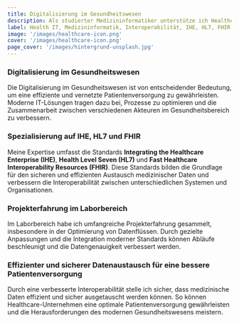```yaml
---
title: Digitalisierung im Gesundheitswesen
description: Als studierter Medizininformatiker unterstütze ich Healthcare-Unternehmen bei der Implementierung und Integration moderner IT-Lösungen.
label: Health IT, Medizininformatik, Interoperabilität, IHE, HL7, FHIR
image: '/images/healthcare-icon.png'
cover: '/images/healthcare-icon.png'
page_cover: '/images/hintergrund-unsplash.jpg'
---
```


### Digitalisierung im Gesundheitswesen

Die Digitalisierung im Gesundheitswesen ist von entscheidender Bedeutung, um eine effiziente und vernetzte Patientenversorgung zu gewährleisten. Moderne IT-Lösungen tragen dazu bei, Prozesse zu optimieren und die Zusammenarbeit zwischen verschiedenen Akteuren im Gesundheitsbereich zu verbessern.

### Spezialisierung auf IHE, HL7 und FHIR

Meine Expertise umfasst die Standards **Integrating the Healthcare Enterprise (IHE)**, **Health Level Seven (HL7)** und **Fast Healthcare Interoperability Resources (FHIR)**. Diese Standards bilden die Grundlage für den sicheren und effizienten Austausch medizinischer Daten und verbessern die Interoperabilität zwischen unterschiedlichen Systemen und Organisationen.

### Projekterfahrung im Laborbereich

Im Laborbereich habe ich umfangreiche Projekterfahrung gesammelt, insbesondere in der Optimierung von Datenflüssen. Durch gezielte Anpassungen und die Integration moderner Standards können Abläufe beschleunigt und die Datengenauigkeit verbessert werden.

### Effizienter und sicherer Datenaustausch für eine bessere Patientenversorgung

Durch eine verbesserte Interoperabilität stelle ich sicher, dass medizinische Daten effizient und sicher ausgetauscht werden können. So können Healthcare-Unternehmen eine optimale Patientenversorgung gewährleisten und die Herausforderungen des modernen Gesundheitswesens meistern.
